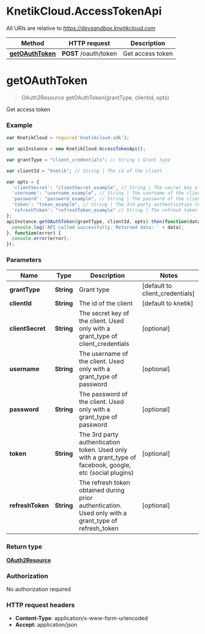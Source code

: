# KnetikCloud.AccessTokenApi

All URIs are relative to *https://devsandbox.knetikcloud.com*

Method | HTTP request | Description
------------- | ------------- | -------------
[**getOAuthToken**](AccessTokenApi.md#getOAuthToken) | **POST** /oauth/token | Get access token


<a name="getOAuthToken"></a>
# **getOAuthToken**
> OAuth2Resource getOAuthToken(grantType, clientId, opts)

Get access token

### Example
```javascript
var KnetikCloud = require('knetikcloud-sdk');

var apiInstance = new KnetikCloud.AccessTokenApi();

var grantType = "client_credentials"; // String | Grant type

var clientId = "knetik"; // String | The id of the client

var opts = { 
  'clientSecret': "clientSecret_example", // String | The secret key of the client.  Used only with a grant_type of client_credentials
  'username': "username_example", // String | The username of the client. Used only with a grant_type of password
  'password': "password_example", // String | The password of the client. Used only with a grant_type of password
  'token': "token_example", // String | The 3rd party authentication token. Used only with a grant_type of facebook, google, etc (social plugins)
  'refreshToken': "refreshToken_example" // String | The refresh token obtained during prior authentication. Used only with a grant_type of refresh_token
};
apiInstance.getOAuthToken(grantType, clientId, opts).then(function(data) {
  console.log('API called successfully. Returned data: ' + data);
}, function(error) {
  console.error(error);
});

```

### Parameters

Name | Type | Description  | Notes
------------- | ------------- | ------------- | -------------
 **grantType** | **String**| Grant type | [default to client_credentials]
 **clientId** | **String**| The id of the client | [default to knetik]
 **clientSecret** | **String**| The secret key of the client.  Used only with a grant_type of client_credentials | [optional] 
 **username** | **String**| The username of the client. Used only with a grant_type of password | [optional] 
 **password** | **String**| The password of the client. Used only with a grant_type of password | [optional] 
 **token** | **String**| The 3rd party authentication token. Used only with a grant_type of facebook, google, etc (social plugins) | [optional] 
 **refreshToken** | **String**| The refresh token obtained during prior authentication. Used only with a grant_type of refresh_token | [optional] 

### Return type

[**OAuth2Resource**](OAuth2Resource.md)

### Authorization

No authorization required

### HTTP request headers

 - **Content-Type**: application/x-www-form-urlencoded
 - **Accept**: application/json

